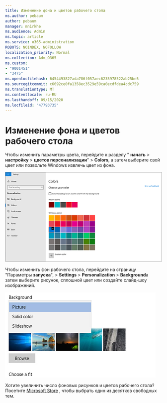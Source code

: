 ```yaml
---
title: Изменение фона и цветов рабочего стола
ms.author: pebaum
author: pebaum
manager: mnirkhe
ms.audience: Admin
ms.topic: article
ms.service: o365-administration
ROBOTS: NOINDEX, NOFOLLOW
localization_priority: Normal
ms.collection: Adm_O365
ms.custom:
- "9001451"
- "3475"
ms.openlocfilehash: 6454493827ada786f057aec6235978522ab25be5
ms.sourcegitcommit: c6692ce0fa1358ec3529e59ca0ecdfdea4cdc759
ms.translationtype: MT
ms.contentlocale: ru-RU
ms.lasthandoff: 09/15/2020
ms.locfileid: "47793735"
---
```

# <a name="change-your-desktop-background-and-colors"></a>Изменение фона и цветов рабочего стола

Чтобы изменить параметры цвета, перейдите к разделу " **начать**  >  **настройку**  >  **цветов персонализации**"  >  **Colors**, а затем выберите свой цвет или позвольте Windows извлечь цвет из фона.

![Персонализация цветов в Windows.](media/windows-personalization-colors.png)

Чтобы изменить фон рабочего стола, перейдите на страницу "Параметры **запуска**",  >  **Settings**  >  **Personalization**  >  **Background**а затем выберите рисунок, сплошной цвет или создайте слайд-шоу изображений. 

![Изменение фона рабочего стола Windows.](media/windows-desktop-background.png)

Хотите увеличить число фоновых рисунков и цветов рабочего стола? Посетите [Microsoft Store](https://www.microsoft.com/store/collections/windowsthemes) , чтобы выбрать один из десятков свободных тем.
